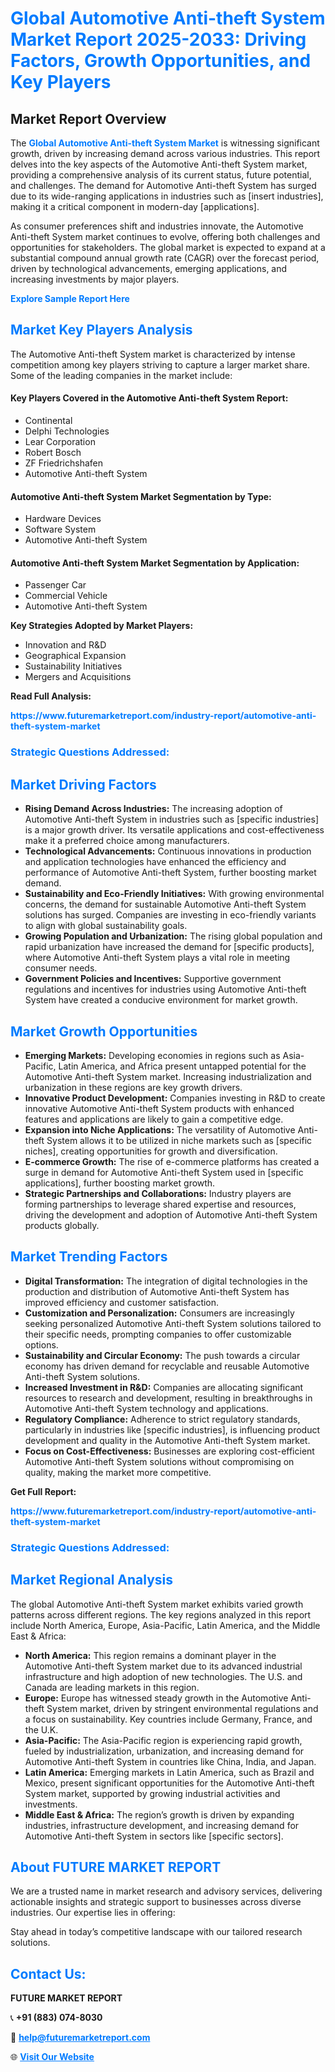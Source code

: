 <h1 style="color: #007BFF;">Global Automotive Anti-theft System Market Report 2025-2033: Driving Factors, Growth Opportunities, and Key Players</h1>

<section id="overview">
<h2>Market Report Overview</h2>
<p>The <a href="https://www.futuremarketreport.com/industry-report/automotive-anti-theft-system-market" style="color: #007BFF; text-decoration: none;"><strong>Global Automotive Anti-theft System Market</strong></a> is witnessing significant growth, driven by increasing demand across various industries. This report delves into the key aspects of the Automotive Anti-theft System market, providing a comprehensive analysis of its current status, future potential, and challenges. The demand for Automotive Anti-theft System has surged due to its wide-ranging applications in industries such as [insert industries], making it a critical component in modern-day [applications].</p>
<p>As consumer preferences shift and industries innovate, the Automotive Anti-theft System market continues to evolve, offering both challenges and opportunities for stakeholders. The global market is expected to expand at a substantial compound annual growth rate (CAGR) over the forecast period, driven by technological advancements, emerging applications, and increasing investments by major players.</p>
</section>

<section id="overview">
<p><a href="https://www.futuremarketreport.com/request-sample/reportId=108427" style="color: #007BFF; text-decoration: none;"><strong>Explore Sample Report Here</strong></a></p>
</section>

<section id="key-players">
<h2 style="color: #007BFF;">Market Key Players Analysis</h2>
<p>The Automotive Anti-theft System market is characterized by intense competition among key players striving to capture a larger market share. Some of the leading companies in the market include:</p>
<h4>Key Players Covered in the Automotive Anti-theft System Report:</h4>
<ul><li>Continental</li><li>Delphi Technologies</li><li>Lear Corporation</li><li>Robert Bosch</li><li>ZF Friedrichshafen</li><li>Automotive Anti-theft System</li></ul>
<h4>Automotive Anti-theft System Market Segmentation by Type:</h4>
<ul><li>Hardware Devices</li><li>Software System</li><li>Automotive Anti-theft System</li></ul>

<h4>Automotive Anti-theft System Market Segmentation by Application:</h4>
<ul><li>Passenger Car</li><li>Commercial Vehicle</li><li>Automotive Anti-theft System</li></ul>
<p><strong>Key Strategies Adopted by Market Players:</strong></p>
<ul>
<li>Innovation and R&D</li>
<li>Geographical Expansion</li>
<li>Sustainability Initiatives</li>
<li>Mergers and Acquisitions</li>
</ul>
</section>

<section>
<p><strong>Read Full Analysis: </strong></p><a href="https://www.futuremarketreport.com/industry-report/automotive-anti-theft-system-market" style="color: #007BFF; text-decoration: none;"><strong>https://www.futuremarketreport.com/industry-report/automotive-anti-theft-system-market</strong></a>
<h3 style="color: #007BFF;">Strategic Questions Addressed:</h3>
</section>

<section id="driving-factors">
<h2 style="color: #007BFF;">Market Driving Factors</h2>
<ul>
<li><strong>Rising Demand Across Industries:</strong> The increasing adoption of Automotive Anti-theft System in industries such as [specific industries] is a major growth driver. Its versatile applications and cost-effectiveness make it a preferred choice among manufacturers.</li>
<li><strong>Technological Advancements:</strong> Continuous innovations in production and application technologies have enhanced the efficiency and performance of Automotive Anti-theft System, further boosting market demand.</li>
<li><strong>Sustainability and Eco-Friendly Initiatives:</strong> With growing environmental concerns, the demand for sustainable Automotive Anti-theft System solutions has surged. Companies are investing in eco-friendly variants to align with global sustainability goals.</li>
<li><strong>Growing Population and Urbanization:</strong> The rising global population and rapid urbanization have increased the demand for [specific products], where Automotive Anti-theft System plays a vital role in meeting consumer needs.</li>
<li><strong>Government Policies and Incentives:</strong> Supportive government regulations and incentives for industries using Automotive Anti-theft System have created a conducive environment for market growth.</li>
</ul>
</section>

<section id="growth-opportunities">
<h2 style="color: #007BFF;">Market Growth Opportunities</h2>
<ul>
<li><strong>Emerging Markets:</strong> Developing economies in regions such as Asia-Pacific, Latin America, and Africa present untapped potential for the Automotive Anti-theft System market. Increasing industrialization and urbanization in these regions are key growth drivers.</li>
<li><strong>Innovative Product Development:</strong> Companies investing in R&D to create innovative Automotive Anti-theft System products with enhanced features and applications are likely to gain a competitive edge.</li>
<li><strong>Expansion into Niche Applications:</strong> The versatility of Automotive Anti-theft System allows it to be utilized in niche markets such as [specific niches], creating opportunities for growth and diversification.</li>
<li><strong>E-commerce Growth:</strong> The rise of e-commerce platforms has created a surge in demand for Automotive Anti-theft System used in [specific applications], further boosting market growth.</li>
<li><strong>Strategic Partnerships and Collaborations:</strong> Industry players are forming partnerships to leverage shared expertise and resources, driving the development and adoption of Automotive Anti-theft System products globally.</li>
</ul>
</section>

<section id="trending-factors">
<h2 style="color: #007BFF;">Market Trending Factors</h2>
<ul>
<li><strong>Digital Transformation:</strong> The integration of digital technologies in the production and distribution of Automotive Anti-theft System has improved efficiency and customer satisfaction.</li>
<li><strong>Customization and Personalization:</strong> Consumers are increasingly seeking personalized Automotive Anti-theft System solutions tailored to their specific needs, prompting companies to offer customizable options.</li>
<li><strong>Sustainability and Circular Economy:</strong> The push towards a circular economy has driven demand for recyclable and reusable Automotive Anti-theft System solutions.</li>
<li><strong>Increased Investment in R&D:</strong> Companies are allocating significant resources to research and development, resulting in breakthroughs in Automotive Anti-theft System technology and applications.</li>
<li><strong>Regulatory Compliance:</strong> Adherence to strict regulatory standards, particularly in industries like [specific industries], is influencing product development and quality in the Automotive Anti-theft System market.</li>
<li><strong>Focus on Cost-Effectiveness:</strong> Businesses are exploring cost-efficient Automotive Anti-theft System solutions without compromising on quality, making the market more competitive.</li>
</ul>
</section>

<section>
<p><strong>Get Full Report: </strong></p><a href="https://www.futuremarketreport.com/industry-report/automotive-anti-theft-system-market" style="color: #007BFF; text-decoration: none;"><strong>https://www.futuremarketreport.com/industry-report/automotive-anti-theft-system-market</strong></a>
<h3 style="color: #007BFF;">Strategic Questions Addressed:</h3>
</section>


<section id="regional-analysis">
<h2 style="color: #007BFF;">Market Regional Analysis</h2>
<p>The global Automotive Anti-theft System market exhibits varied growth patterns across different regions. The key regions analyzed in this report include North America, Europe, Asia-Pacific, Latin America, and the Middle East & Africa:</p>
<ul>
<li><strong>North America:</strong> This region remains a dominant player in the Automotive Anti-theft System market due to its advanced industrial infrastructure and high adoption of new technologies. The U.S. and Canada are leading markets in this region.</li>
<li><strong>Europe:</strong> Europe has witnessed steady growth in the Automotive Anti-theft System market, driven by stringent environmental regulations and a focus on sustainability. Key countries include Germany, France, and the U.K.</li>
<li><strong>Asia-Pacific:</strong> The Asia-Pacific region is experiencing rapid growth, fueled by industrialization, urbanization, and increasing demand for Automotive Anti-theft System in countries like China, India, and Japan.</li>
<li><strong>Latin America:</strong> Emerging markets in Latin America, such as Brazil and Mexico, present significant opportunities for the Automotive Anti-theft System market, supported by growing industrial activities and investments.</li>
<li><strong>Middle East & Africa:</strong> The region’s growth is driven by expanding industries, infrastructure development, and increasing demand for Automotive Anti-theft System in sectors like [specific sectors].</li>
</ul>
</section>

<footer>
<h2 style="color: #007BFF;">About FUTURE MARKET REPORT</h2>
<p>We are a trusted name in market research and advisory services, delivering actionable insights and strategic support to businesses across diverse industries. Our expertise lies in offering:</p>

<p>Stay ahead in today’s competitive landscape with our tailored research solutions.</p>

<h2 style="color: #007BFF;">Contact Us:</h2>
<p><strong>FUTURE MARKET REPORT</strong></p>
<p>📞 <strong>+91 (883) 074-8030</strong></p>
<p>📧 <strong><a href="mailto:help@futuremarketreport.com" style="color: #007BFF;">help@futuremarketreport.com</a></strong></p>
<p>🌐 <strong><a href="https://www.futuremarketreport.com/" style="color: #007BFF;">Visit Our Website</a></strong></p>
</footer>